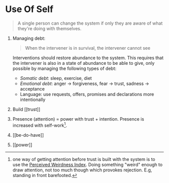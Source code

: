 # Use Of Self

> A single person can change the system if only they are aware of what they're doing with themselves.

1. Managing debt:
    > When the intervener is in survival, the intervener cannot see
    
    Interventions should restore abundance to the system. This requires that the intervener is also in a state of abundance to be able to give, only possible by managing the following types of debt:
    
    * *Somatic debt*: sleep, exercise, diet
    * *Emotional debt*: anger -> forgiveness, fear -> trust, sadness -> acceptance
    * Language: use requests, offers, promises and declarations more intentionally
3. Build [[trust]]
4. Presence (attention) = power with trust + intention. Presence is increased with self-work[^1].
5. [[be-do-have]]
6. [[power]]

[^1]: one way of getting attention before trust is built with the system is to use the [Perceived Weirdness Index](http://www.ideasunlimited.com/blog-leadership-development/perceived-weirdness-index/). Doing something "weird" enough to draw attention, not too much though which provokes rejection. E.g, standing in front barefooted.
